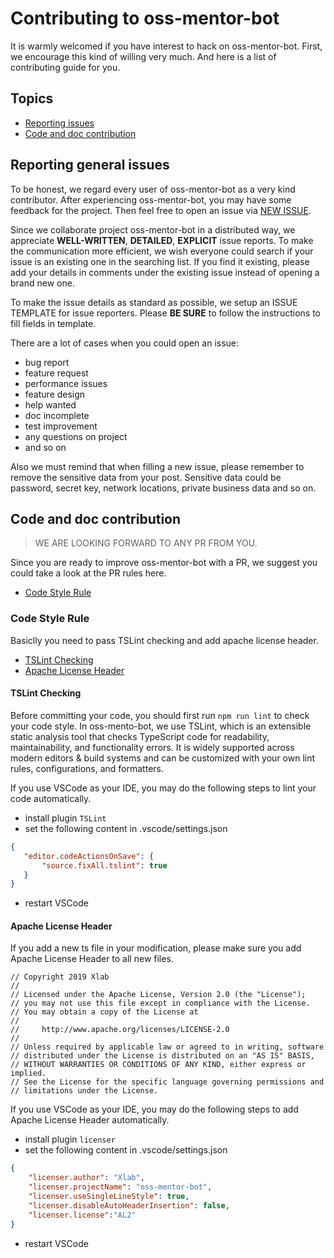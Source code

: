 # Contributing to oss-mentor-bot

It is warmly welcomed if you have interest to hack on oss-mentor-bot. First, we encourage this kind of willing very much. And here is a list of contributing guide for you.

## Topics

* [Reporting issues](#reporting-general-issues)
* [Code and doc contribution](#code-and-doc-contribution)

## Reporting general issues

To be honest, we regard every user of oss-mentor-bot as a very kind contributor. After experiencing oss-mentor-bot, you may have some feedback for the project. Then feel free to open an issue via [NEW ISSUE]('').

Since we collaborate project oss-mentor-bot in a distributed way, we appreciate **WELL-WRITTEN**, **DETAILED**, **EXPLICIT** issue reports. To make the communication more efficient, we wish everyone could search if your issue is an existing one in the searching list. If you find it existing, please add your details in comments under the existing issue instead of opening a brand new one.

To make the issue details as standard as possible, we setup an ISSUE TEMPLATE for issue reporters. Please **BE SURE** to follow the instructions to fill fields in template.

There are a lot of cases when you could open an issue:

* bug report
* feature request
* performance issues
* feature design
* help wanted
* doc incomplete
* test improvement
* any questions on project
* and so on

Also we must remind that when filling a new issue, please remember to remove the sensitive data from your post. Sensitive data could be password, secret key, network locations, private business data and so on.

## Code and doc contribution

> WE ARE LOOKING FORWARD TO ANY PR FROM YOU.

Since you are ready to improve oss-mentor-bot with a PR, we suggest you could take a look at the PR rules here.

* [Code Style Rule](#code-style-rule)

### Code Style Rule

Basiclly you need to pass TSLint checking and add apache license header.

* [TSLint Checking](#tslint-checking)
* [Apache License Header](#apache-license-header)

#### TSLint Checking

Before committing your code, you should first run `npm run lint` to check your code style. In oss-mento-bot, we use TSLint, which is an extensible static analysis tool that checks TypeScript code for readability, maintainability, and functionality errors. It is widely supported across modern editors & build systems and can be customized with your own lint rules, configurations, and formatters.

If you use VSCode as your IDE, you may do the following steps to lint your code automatically.
* install plugin `TSLint`
* set the following content in .vscode/settings.json
``` json
{
   "editor.codeActionsOnSave": {
       "source.fixAll.tslint": true
   }
}
```
* restart VSCode

#### Apache License Header

If you add a new ts file in your modification, please make sure you add Apache License Header to all new files.
``` text
// Copyright 2019 Xlab
//
// Licensed under the Apache License, Version 2.0 (the "License");
// you may not use this file except in compliance with the License.
// You may obtain a copy of the License at
//
//     http://www.apache.org/licenses/LICENSE-2.0
//
// Unless required by applicable law or agreed to in writing, software
// distributed under the License is distributed on an "AS IS" BASIS,
// WITHOUT WARRANTIES OR CONDITIONS OF ANY KIND, either express or implied.
// See the License for the specific language governing permissions and
// limitations under the License.
```

If you use VSCode as your IDE, you may do the following steps to add Apache License Header automatically.
* install plugin `licenser`
* set the following content in .vscode/settings.json
``` json
{
    "licenser.author": "Xlab",
    "licenser.projectName": "oss-mentor-bot",
    "licenser.useSingleLineStyle": true,
    "licenser.disableAutoHeaderInsertion": false,
    "licenser.license":"AL2"
}
```
* restart VSCode
